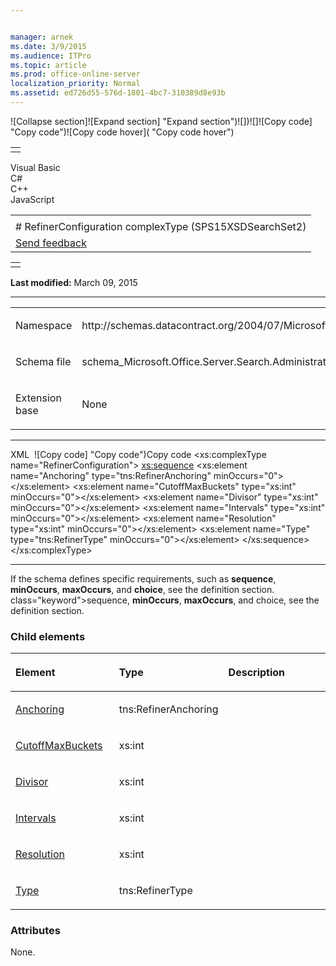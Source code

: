 ```yaml
---


manager: arnek
ms.date: 3/9/2015
ms.audience: ITPro
ms.topic: article
ms.prod: office-online-server
localization_priority: Normal
ms.assetid: ed726d55-576d-1801-4bc7-310389d8e93b
---
```


![Collapse
section]![Expand
section] "Expand section")![]()![])![]![]()![Copy
code] "Copy code")![Copy code
hover]( "Copy code hover")
<table>
<tbody>
<tr class="odd">
<td align="left"></td>
</tr>
</tbody>
</table>

Visual Basic  
C\#  
C++  
JavaScript  

<table>
<tbody>
<tr class="odd">
<td align="left"><span id="runningHeaderText"></span></td>
</tr>
<tr class="even">
<td align="left"># RefinerConfiguration complexType (SPS15XSDSearchSet2)</td>
</tr>
<tr class="odd">
<td align="left"><span id="headfeedbackarea" class="feedbackhead"><a href="javascript:SubmitFeedback(&#39;docthis@Microsoft.com&#39;,&#39;&#39;,&#39;&#39;,&#39;&#39;,&#39;1.0.18082.1225&#39;,&#39;%0\dThank%20you%20for%20your%20feedback.%20The%20developer%20writing%20teams%20use%20your%20feedback%20to%20improve%20documentation.%20While%20we%20are%20reviewing%20your%20feedback,%20we%20may%20send%20you%20e-mail%20to%20ask%20for%20clarification%20or%20feedback%20on%20a%20solution.%20We%20do%20not%20use%20your%20e-mail%20address%20for%20any%20other%20purpose%20and%20we%20delete%20it%20after%20we%20finish%20our%20review.%0\AFor%20further%20information%20about%20the%20privacy%20policies%20of%20Microsoft,%20please%20see%20http://privacy.microsoft.com/en-us/default.aspx.%0\A%0\d&#39;,&#39;Customer%20feedback&#39;);">Send feedback</a></span></td>
</tr>
</tbody>
</table>

<table>
<colgroup>
<col width="100%" />
</colgroup>
<tbody>
<tr class="odd">
<td align="left"></td>
</tr>
</tbody>
</table>

**Last modified:** March 09, 2015


-----------------------------------------------------------------------------------------------------------------------------------------------------------------------------------------------------

<table>
<colgroup>
<col width="50%" />
<col width="50%" />
</colgroup>
<tbody>
<tr class="odd">
<td align="left"><p><span class="label">Namespace</span></p></td>
<td align="left"><p>http://schemas.datacontract.org/2004/07/Microsoft.Office.Server.Search.Administration</p></td>
</tr>
<tr class="even">
<td align="left"><p><span class="label">Schema file</span></p></td>
<td align="left"><p>schema_Microsoft.Office.Server.Search.Administration.xsd</p></td>
</tr>
<tr class="odd">
<td align="left"><p><span class="label">Extension base</span></p></td>
<td align="left"><p>None</p></td>
</tr>
</tbody>
</table>


-----------------------------------------------------------------------------------------------------------------------------------------------------------------------------------------------

<span codelanguage="xmlLang"></span>
XML 
<span class="copyCode" onclick="CopyCode(this)"
onkeypress="CopyCode_CheckKey(this, event)"
onmouseover="ChangeCopyCodeIcon(this)"
onmouseout="ChangeCopyCodeIcon(this)" tabindex="0">![Copy
code] "Copy code")Copy code</span>
    <xs:complexType name="RefinerConfiguration">
        <xs:sequence>
            <xs:element name="Anchoring" type="tns:RefinerAnchoring" minOccurs="0"></xs:element>
            <xs:element name="CutoffMaxBuckets" type="xs:int" minOccurs="0"></xs:element>
            <xs:element name="Divisor" type="xs:int" minOccurs="0"></xs:element>
            <xs:element name="Intervals" type="xs:int" minOccurs="0"></xs:element>
            <xs:element name="Resolution" type="xs:int" minOccurs="0"></xs:element>
            <xs:element name="Type" type="tns:RefinerType" minOccurs="0"></xs:element>
        </xs:sequence>
    </xs:complexType>


------------------------------------------------------------------------------------------------------------------------------------------------------------------------------------------------------------

If the schema defines specific requirements, such as **sequence**, **minOccurs**, **maxOccurs**, and **choice**, see the definition section.
class="keyword">sequence</span>, **minOccurs**,
**maxOccurs**, and <span
class="keyword">choice</span>, see the definition section.

### Child elements

<table>
<colgroup>
<col width="33%" />
<col width="33%" />
<col width="33%" />
</colgroup>
<thead>
<tr class="header">
<th align="left"><p>Element</p></th>
<th align="left"><p>Type</p></th>
<th align="left"><p>Description</p></th>
</tr>
</thead>
<tbody>
<tr class="odd">
<td align="left"><p><a href="anchoring-element-refinerconfiguration-complextypesps15xsdsearchset2.htm">Anchoring</a></p></td>
<td align="left"><p>tns:RefinerAnchoring</p></td>
<td align="left"><p></p></td>
</tr>
<tr class="even">
<td align="left"><p><a href="cutoffmaxbuckets-element-refinerconfiguration-complextypesps15xsdsearchset2.htm">CutoffMaxBuckets</a></p></td>
<td align="left"><p>xs:int</p></td>
<td align="left"><p></p></td>
</tr>
<tr class="odd">
<td align="left"><p><a href="divisor-element-refinerconfiguration-complextypesps15xsdsearchset2.htm">Divisor</a></p></td>
<td align="left"><p>xs:int</p></td>
<td align="left"><p></p></td>
</tr>
<tr class="even">
<td align="left"><p><a href="intervals-element-refinerconfiguration-complextypesps15xsdsearchset2.htm">Intervals</a></p></td>
<td align="left"><p>xs:int</p></td>
<td align="left"><p></p></td>
</tr>
<tr class="odd">
<td align="left"><p><a href="resolution-element-refinerconfiguration-complextypesps15xsdsearchset2.htm">Resolution</a></p></td>
<td align="left"><p>xs:int</p></td>
<td align="left"><p></p></td>
</tr>
<tr class="even">
<td align="left"><p><a href="type-element-refinerconfiguration-complextypesps15xsdsearchset2.htm">Type</a></p></td>
<td align="left"><p>tns:RefinerType</p></td>
<td align="left"><p></p></td>
</tr>
</tbody>
</table>

### Attributes

None.








